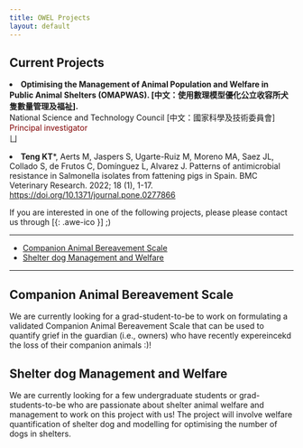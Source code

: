 ```yaml
---
title: OWEL Projects
layout: default
---
```


## Current Projects 

<li><strong> Optimising the Management of Animal Population and Welfare in Public Animal Shelters (OMAPWAS). [中文：使用數理模型優化公立收容所犬隻數量管理及福祉]. </strong>
  <br>
  National Science and Technology Council [中文：國家科學及技術委員會]
  <br>
  <font color=#800000>Principal investigator</font></li>
ㄩ<p style="height: 0px"></p>


<li>	<strong>Teng KT</strong>*, Aerts M, Jaspers S, Ugarte-Ruiz M, Moreno MA, Saez JL, Collado S, de Frutos C, Domínguez L, Alvarez J. Patterns of antimicrobial resistance in Salmonella isolates from fattening pigs in Spain. BMC Veterinary Research. 2022; 18 (1), 1-17. <span><a href="https://doi.org/10.1371/journal.pone.0277866" target="_blank" rel="noopener noreferrer"> https://doi.org/10.1371/journal.pone.0277866</a></span></li>
<p style="height: 0px"></p>  



If you are interested in one of the following projects, please please contact us through [[<i class="fa fa-envelope-o"></i>](mailto:kendy.t.teng@gmail.com){: .awe-ico }] ;)
<hr>

* [Companion Animal Bereavement Scale](#companion-animal-bereavement-scale)
* [Shelter dog Management and Welfare](#shelter-dog-management-and-welfare)
<hr>

## Companion Animal Bereavement Scale
We are currently looking for a grad-student-to-be to work on formulating a validated Companion Animal Bereavement Scale that can be used to quantify grief in the guardian (i.e., owners) who have recently expereincekd the loss of their companion animals :)!

## Shelter dog Management and Welfare
We are currently looking for a few undergraduate students or grad-students-to-be who are passionate about shelter animal welfare and management to work on this project with us! The project will involve welfare quantification of shelter dog and modelling for optimising the number of dogs in shelters. 





